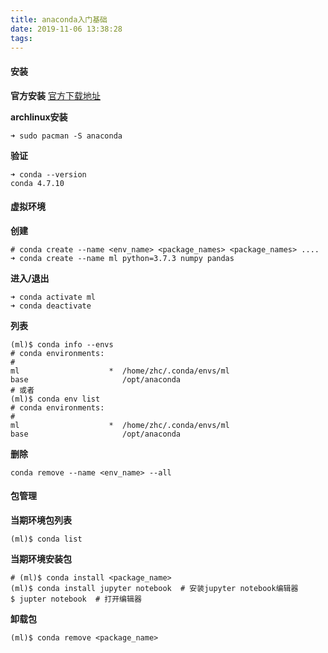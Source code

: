 ```yaml
---
title: anaconda入门基础
date: 2019-11-06 13:38:28
tags:
---
```

#### 安装

**官方安装**
[官方下载地址](!https://www.anaconda.com/distribution/)

**archlinux安装**
```
➜ sudo pacman -S anaconda
```

**验证**
```shell
➜ conda --version
conda 4.7.10
```

#### 虚拟环境

**创建**
```shell
# conda create --name <env_name> <package_names> <package_names> ....
➜ conda create --name ml python=3.7.3 numpy pandas
```

**进入/退出**
```shell
➜ conda activate ml
➜ conda deactivate
```

**列表**
```shell
(ml)$ conda info --envs
# conda environments:
#
ml                    *  /home/zhc/.conda/envs/ml
base                     /opt/anaconda
# 或者
(ml)$ conda env list
# conda environments:
#
ml                    *  /home/zhc/.conda/envs/ml
base                     /opt/anaconda
```

**删除**
```shell
conda remove --name <env_name> --all
```

#### 包管理

**当期环境包列表**
```shell
(ml)$ conda list
```

**当期环境安装包**
```shell
# (ml)$ conda install <package_name>
(ml)$ conda install jupyter notebook  # 安装jupyter notebook编辑器
$ jupter notebook  # 打开编辑器
```

**卸载包**
```shell
(ml)$ conda remove <package_name>
```